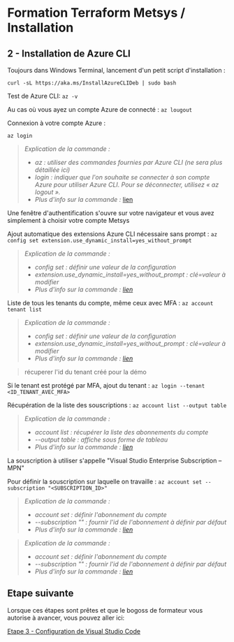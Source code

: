 # Formation Terraform Metsys / Installation

  

## 2 - Installation de Azure CLI

Toujours dans Windows Terminal, lancement d'un petit script d'installation :

```curl -sL https://aka.ms/InstallAzureCLIDeb | sudo bash```

Test de Azure CLI:
```az -v```

Au cas où vous ayez un compte Azure de connecté :
```az lougout```

Connexion à votre compte Azure :

```az login```

>_Explication de la commande :_
>- _az : utiliser des commandes fournies par Azure CLI (ne sera plus détaillée ici)_
>- _login : indiquer que l'on souhaite se connecter à son compte Azure pour utiliser Azure CLI. Pour se déconnecter, utilisez « az logout »._
>- _Plus d'info sur la commande :_ [lien](https://docs.microsoft.com/en-us/cli/azure/reference-index?view=azure-cli-latest#az-login)

Une fenêtre d'authentification s'ouvre sur votre navigateur et vous avez simplement à choisir votre compte Metsys

Ajout automatique des extensions Azure CLI nécessaire sans prompt :
```az config set extension.use_dynamic_install=yes_without_prompt```

>_Explication de la commande :_
>- _config set : définir une valeur de la configuration_
>- _extension.use_dynamic_install=yes_without_prompt : clé=valeur à modifier_
>- _Plus d'info sur la commande : [lien](https://docs.microsoft.com/en-us/cli/azure/config?view=azure-cli-latest#az_config_set)_


Liste de tous les tenants du compte, même ceux avec MFA :
```az account tenant list```

>_Explication de la commande :_
>- _config set : définir une valeur de la configuration_
>- _extension.use_dynamic_install=yes_without_prompt : clé=valeur à modifier_
>- _Plus d'info sur la commande : [lien](https://docs.microsoft.com/en-us/cli/azure/config?view=azure-cli-latest#az_config_set)_


> récuperer l'id du tenant créé pour la démo

Si le tenant est protégé par MFA, ajout du tenant :
```az login --tenant <ID_TENANT_AVEC_MFA>```

Récupération de la liste des souscriptions :
```az account list --output table```

>_Explication de la commande :_
>- _account list : récupérer la liste des abonnements du compte_
>- _--output table : affiche sous forme de tableau_
>- _Plus d'info sur la commande : [lien](https://docs.microsoft.com/en-us/cli/azure/account?view=azure-cli-latest#az-account-list)_

La souscription à utiliser s'appelle "Visual Studio Enterprise Subscription – MPN"

Pour définir la souscription sur laquelle on travaille :
```az account set --subscription "<SUBSCRIPTION_ID>"```

>_Explication de la commande :_
>- _account set : définir l'abonnement du compte_
>- _--subscription "<SUBSCRIPTIONID>" : fournir l'id de l'abonnement à définir par défaut_
>- _Plus d'info sur la commande : [lien](https://docs.microsoft.com/en-us/cli/azure/account?view=azure-cli-latest#az-account-set)_

>_Explication de la commande :_
>- _account set : définir l'abonnement du compte_
>- _--subscription "<SUBSCRIPTIONID>" : fournir l'id de l'abonnement à définir par défaut_
>- _Plus d'info sur la commande : [lien](https://docs.microsoft.com/en-us/cli/azure/account?view=azure-cli-latest#az-account-set)_

## Etape suivante
Lorsque ces étapes sont prêtes et que le bogoss de formateur vous autorise à avancer, vous pouvez aller ici:

[Etape 3 - Configuration de Visual Studio Code](https://github.com/HeuScripts/Formation/tree/main/Installation/Etape-3)